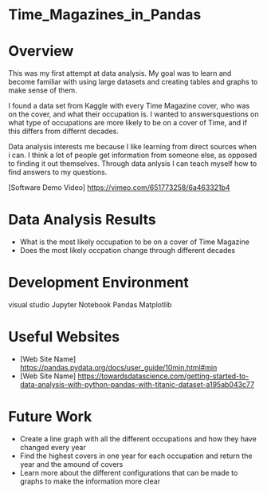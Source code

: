 # Time_Magazines_in_Pandas

# Overview
This was my first attempt at data analysis. My goal was to learn and become familiar with using large datasets and creating tables and graphs to make sense of them.

I found a data set from Kaggle with every Time Magazine cover, who was on the cover, and what their occupation is. I wanted to answersquestions on what type of occupations are more likely to be on a cover of Time, and if this differs from differnt decades.

Data analysis interests me because I like learning from direct sources when i can. I think a lot of people get information from someone else, as opposed to finding it out themselves. Through data anlysis I can teach myself how to find answers to my questions.

[Software Demo Video] https://vimeo.com/651773258/6a463321b4

# Data Analysis Results

* What is the most likely occupation to be on a cover of Time Magazine
* Does the most likely occpation change through different decades

# Development Environment

visual studio
Jupyter Notebook
Pandas
Matplotlib
# Useful Websites

* [Web Site Name] https://pandas.pydata.org/docs/user_guide/10min.html#min
* [Web Site Name] https://towardsdatascience.com/getting-started-to-data-analysis-with-python-pandas-with-titanic-dataset-a195ab043c77
# Future Work

* Create a line graph with all the different occupations and how they have changed every year
* Find the highest covers in one year for each occupation and return the year and the amound of covers 
* Learn more about the different configurations that can be made to graphs to make the information more clear
